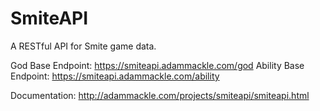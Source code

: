 # SmiteAPI

A RESTful API for Smite game data. 

God Base Endpoint: https://smiteapi.adammackle.com/god
Ability Base Endpoint: https://smiteapi.adammackle.com/ability

Documentation: http://adammackle.com/projects/smiteapi/smiteapi.html
    
